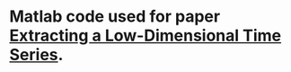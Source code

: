# Matlab code used for paper [Extracting a Low-Dimensional Time Series](http://web.stanford.edu/~boyd/papers/low_dim_pred_time_series.html).
